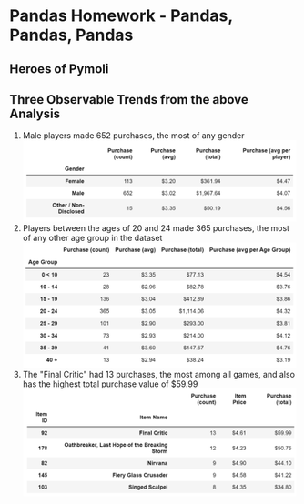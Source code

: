 # Pandas Homework - Pandas, Pandas, Pandas
## Heroes of Pymoli
## Three Observable Trends from the above Analysis
1. Male players made 652 purchases, the most of any gender
![Purchases by Gender](Images/purchases_by_gender.png)
2. Players between the ages of 20 and 24 made 365 purchases, the most of any other age group in the dataset
![Purchases by Age](Images/purchases_by_age.png)
3. The "Final Critic" had 13 purchases, the most among all games, and also has the highest total purchase value of $59.99
![Purchases by Game](Images/most_purchased_game.png)